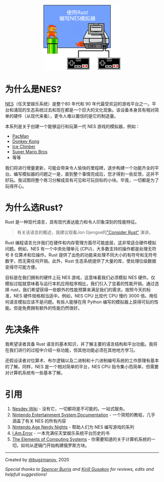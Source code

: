 <div style="text-align:center"><img src="./images/intro.png" width="50%"/></div>


# 为什么是NES?

[NES](https://en.wikipedia.org/wiki/Nintendo_Entertainment_System)（任天堂娱乐系统）是整个80 年代和 90 年代最受欢迎的游戏平台之一。平台和涌现的生态系统过去和现在都是一个巨大的文化现象。该设备本身具有相对简单的硬件（从现代来看），更令人难以置信的是它的制造量。

本系列是关于创建一个能够运行和玩第一代 NES 游戏的模拟器，例如：
- [PacMan](https://en.wikipedia.org/wiki/Pac-Man)
- [Donkey Kong](https://en.wikipedia.org/wiki/Donkey_Kong)
- [Ice Climber](https://en.wikipedia.org/wiki/Ice_Climber)
- [Super Mario Bros](https://en.wikipedia.org/wiki/Super_Mario_Bros)
- 等等

我们将进行增量更新，可能会带来令人愉快的里程碑，逐步构建一个功能齐全的平台。编写模拟器的问题之一是，直到整个事情完成后，您才得到一些反馈，这并不好玩。我试图将整个练习分解成具有可见和可玩目标的小块。毕竟，一切都是为了玩得开心。


# 为什么选Rust?

Rust 是一种现代语言，具有现代表达能力和令人印象深刻的性能特征。

> 有关该语言的概述，我建议观看Jon Gjengse的["Consider Rust"](https://www.youtube.com/watch?v=DnT-LUQgc7s) 演讲。

Rust 编程语言允许我们在硬件和内存管理方面尽可能底层，这非常适合硬件模拟问题。例如，NES 有一个中央处理单元 (CPU)，大多数支持的操作都是处理无符号 8 位算术和位操作。Rust 提供了出色的功能来处理不同大小的有符号和无符号数字，而无需任何开销。此外，Rust 生态系统提供了大量的库，使处理位级数据变得尽可能方便。

目标是在我们拥有的硬件上玩 NES 游戏，这意味着我们必须模拟 NES 硬件。仅模拟过程就意味着与运行本机应用程序相比，我们引入了显着的性能开销。通过选择 rust，我们希望获得一些额外的性能预算来满足我们的需求。按照今天的标准，NES 硬件规格相当适中。例如，NES CPU 比现代 CPU 慢约 3000 倍。用任何语言模拟应该不是问题。有些人能够在用 Python 编写的模拟器上获得可玩的性能。但是免费拥有额外的性能仍然很好。

# 先决条件

我希望读者具备 Rust 语言的基本知识，并了解主要的语言结构和平台功能。我将在我们进行的过程中介绍一些功能，但其他功能必须在其他地方学习。

还假设读者对位算术、布尔逻辑以及二进制和十六进制编号系统的工作原理有基本的了解。同样，NES 是一个相对简单的平台，NES CPU 指令集小而简单，但需要对计算机系统有一些基本了解。

# 引用

1. [Nesdev Wiki](http://wiki.nesdev.com/w/index.php/Nesdev_Wiki) - 没有它，一切都将是不可能的。一站式服务。
2. [Nintendo Entertainment System Documentation](http://nesdev.com/NESDoc.pdf) - 一个简短的教程，几乎涵盖了有关 NES 的所有内容
3. [Nintendo Age Nerdy Nights](https://nerdy-nights.nes.science/) - 帮助人们为 NES 编写游戏的系列
4. [I.Am.Error](https://www.goodreads.com/book/show/23461364-i-am-error) - 一本充满任天堂娱乐系统平台历史的书
5. [The Elements of Computing Systems](https://www.goodreads.com/book/show/910789.The_Elements_of_Computing_Systems) - 你需要知道的关于计算机系统的一切，如何从逻辑门开始构建俄罗斯方块。



-------

Created by [@bugzmanov](http://twitter.com/bugzmanov), 2020

<em> Special thanks to [Spencer Burris](https://github.com/sburris0) and [Kirill Gusakov](https://github.com/kgusakov/) for reviews, edits and helpfull suggestions! </em>
